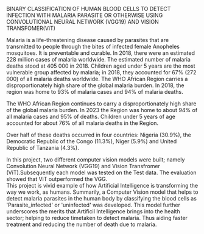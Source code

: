 BINARY CLASSIFICATION OF HUMAN BLOOD CELLS TO DETECT INFECTION WITH MALARIA PARASITE OR OTHERWISE USING CONVOLUTIONAL NEURAL NETWORK (VGG19) AND VISION TRANSFOMER(ViT)

Malaria is a life-threatening disease caused by parasites that are transmitted to people through the bites of infected female Anopheles mosquitoes. It is preventable and curable. In 2018, there were an estimated 228 million cases of malaria worldwide. The estimated number of malaria deaths stood at 405 000 in 2018. Children aged under 5 years are the most vulnerable group affected by malaria; in 2018, they accounted for 67% (272 000) of all malaria deaths worldwide. The WHO African Region carries a disproportionately high share of the global malaria burden. In 2018, the region was home to 93% of malaria cases and 94% of malaria deaths.

The WHO African Region continues to carry a disproportionately high share of the global malaria burden. In 2023 the Region was home to about 94% of all malaria cases and 95% of deaths. Children under 5 years of age accounted for about 76% of all malaria deaths in the Region.

Over half of these deaths occurred in four countries: Nigeria (30.9%), the Democratic Republic of the Congo (11.3%), Niger (5.9%) and United Republic of Tanzania (4.3%).

In this project, two different computer vision models were built; namely Convolution Neural Network (VGG19) and  Vision Transfromer (ViT).Subsequently each model was tested on the Test data. The evaluation showed that ViT outperformed the VGG.  
This project is vivid example of how Artificial Intelligence is transforming the way we work, as humans. Summarily, a Computer Vision model that helps to detect malaria parasites in the human body by classifying the blood cells as 'Parasite_infected' or 'uninfected' was developed. This model further underscores the merits that Artificil Intelligence brings into the health sector; helping to reduce timetaken to detect malaria. Thus aiding faster treatment and reducing the number of death due to malaria. 
